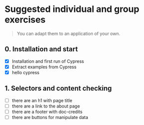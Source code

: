 # Suggested individual and group exercises

> You can adapt them to an application of your own.

## 0. Installation and start

- [x] Installation and first run of Cypress
- [x] Extract examples from Cypress
- [x] hello cypress

## 1. Selectors and content checking

- [ ] there are an h1 with page title
- [ ] there are a link to the about page
- [ ] there are a footer with doc-credits
- [ ] there are buttons for manipulate data
